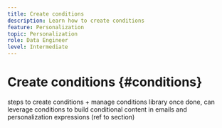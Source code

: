 ```yaml
---
title: Create conditions
description: Learn how to create conditions
feature: Personalization
topic: Personalization
role: Data Engineer
level: Intermediate
---
```


# Create conditions {#conditions}


steps to create conditions + manage conditions library
once done, can leverage conditions to build conditional content in emails and personalization expressions (ref to section)